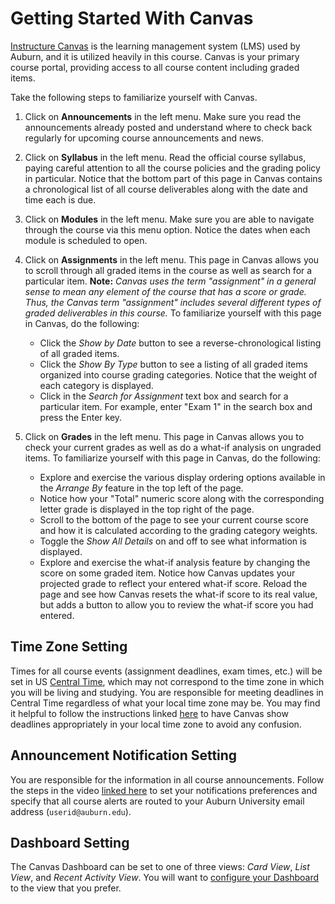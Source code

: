 # Getting Started With Canvas

[Instructure Canvas](https://www.instructure.com/canvas/higher-education) is
the learning management system (LMS) used by Auburn, and it is utilized
heavily in this course. Canvas is your primary course portal, providing access
to all course content including graded items.

Take the following steps to familiarize yourself with Canvas.

1. Click on **Announcements** in the left menu. Make sure you read the
   announcements already posted and understand where to check back regularly for
   upcoming course announcements and news.

1. Click on **Syllabus** in the left menu. Read the official course syllabus,
   paying careful attention to all the course policies and the grading policy in
   particular. Notice that the bottom part of this page in Canvas contains a
   chronological list of all course deliverables along with the date and time
   each is due.

1. Click on **Modules** in the left menu. Make sure you are able to navigate
   through the course via this menu option. Notice the dates when each module is
   scheduled to open.

1. Click on **Assignments** in the left menu. This page in Canvas allows you to
   scroll through all graded items in the course as well as search for a
   particular item. **Note:** *Canvas uses the term "assignment" in a general
   sense to mean any element of the course that has a score or grade. Thus, the
   Canvas term "assignment" includes several different types of graded
   deliverables in this course.* To familiarize yourself with this page in
   Canvas, do the following:

    - Click the *Show by Date* button to see a reverse-chronological listing of
      all graded items.
    - Click the *Show By Type* button to see a listing of all graded items
      organized into course grading categories. Notice that the weight of each
      category is displayed.
    - Click in the *Search for Assignment* text box and search for a particular
      item. For example, enter "Exam 1" in the search box and press the Enter
      key.

1. Click on **Grades** in the left menu. This page in Canvas allows you to check
   your current grades as well as do a what-if analysis on ungraded items. To
   familiarize yourself with this page in Canvas, do the following:

    - Explore and exercise the various display ordering options available in the
      *Arrange By* feature in the top left of the page.
    - Notice how your "Total" numeric score along with the corresponding letter
      grade is displayed in the top right of the page.
    - Scroll to the bottom of the page to see your current course score and how
      it is calculated according to the grading category weights.
    - Toggle the *Show All Details* on and off to see what information is
      displayed.
    - Explore and exercise the what-if analysis feature by changing the score on
      some graded item. Notice how Canvas updates your projected grade to
      reflect your entered what-if score. Reload the page and see how Canvas
      resets the what-if score to its real value, but adds a button to allow you
      to review the what-if score you had entered.


## Time Zone Setting

Times for all course events (assignment deadlines, exam times, etc.) will be set
in US [Central Time](https://www.timeanddate.com/time/zones/ct), which may not
correspond to the time zone in which you will be living and studying. You are
responsible for meeting deadlines in Central Time regardless of what your local
time zone may be. You may find it helpful to follow the instructions linked
[here](https://community.canvaslms.com/t5/Student-Guide/How-do-I-set-a-time-zone-in-my-user-account-as-a-student/ta-p/414)
to have Canvas show deadlines appropriately in your local time zone to avoid any
confusion.


## Announcement Notification Setting

You are responsible for the information in all course announcements. Follow
the steps in the video
[linked here](https://community.canvaslms.com/videos/1072) to set your notifications
preferences and specify that all course alerts are routed to your Auburn
University email address (`userid@auburn.edu`). 


## Dashboard Setting

The Canvas Dashboard can be set to one of three views: *Card View*, *List View*, and *Recent Activity View*. You will want to [configure your Dashboard](https://community.canvaslms.com/t5/Student-Guide/How-do-I-use-the-Dashboard-as-a-student/ta-p/512) to the view that you prefer.

